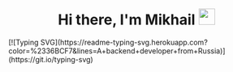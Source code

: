 <h1 align="center">Hi there, I'm Mikhail 
<img src="https://github.com/blackcater/blackcater/raw/main/images/Hi.gif" height="32"/></h1>
[![Typing SVG](https://readme-typing-svg.herokuapp.com?color=%2336BCF7&lines=A+backend+developer+from+Russia)](https://git.io/typing-svg)
